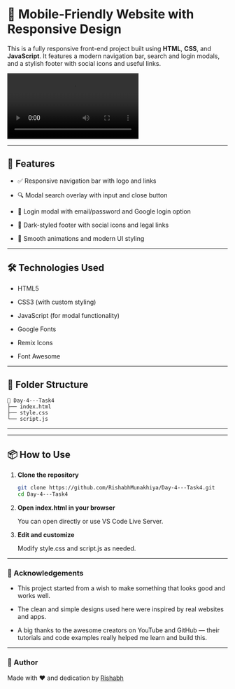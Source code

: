 # 📱 Mobile-Friendly Website with Responsive Design

This is a fully responsive front-end project built using **HTML**, **CSS**, and **JavaScript**. It features a modern navigation bar, search and login modals, and a stylish footer with social icons and useful links.

<video controls src="20250627-1453-44.9206241.mp4" title="Title"></video>

----

## 🚀 Features

- ✅ Responsive navigation bar with logo and links

- 🔍 Modal search overlay with input and close button
- 🔐 Login modal with email/password and Google login option
- 🌙 Dark-styled footer with social icons and legal links
- 🎨 Smooth animations and modern UI styling

---

## 🛠️ Technologies Used

- HTML5

- CSS3 (with custom styling)
- JavaScript (for modal functionality)
- Google Fonts
- Remix Icons
- Font Awesome

---

## 📁 Folder Structure

```
📁 Day-4---Task4
├── index.html
├── style.css
└── script.js
```
---

---

## 📦 How to Use

1. **Clone the repository**
   ```bash
   git clone https://github.com/RishabhMunakhiya/Day-4---Task4.git
   cd Day-4---Task4
   ```
2. **Open index.html in your browser**

    You can open directly or use VS Code Live Server.


3. **Edit and customize**

    Modify style.css and script.js as needed.

---

### 🎉 Acknowledgements

- This project started from a wish to make something that looks good and works well.

- The clean and simple designs used here were inspired by real websites and apps.

- A big thanks to the awesome creators on YouTube and GitHub — their tutorials and code examples really helped me learn and build this.



---
### 🙌 Author
Made with ❤️ and dedication by [Rishabh](https://github.com/RishabhMunakhiya)
 